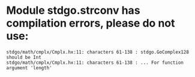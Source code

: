 # Module stdgo.strconv has compilation errors, please do not use:
```
stdgo/math/cmplx/Cmplx.hx:11: characters 61-138 : stdgo.GoComplex128 should be Int
stdgo/math/cmplx/Cmplx.hx:11: characters 61-138 : ... For function argument 'length'

```

